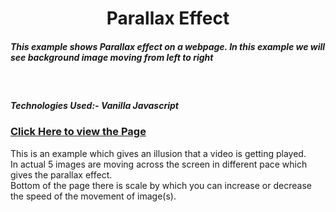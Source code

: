 <h1 style="text-align:center">Parallax Effect</h1>
<h5>
  <p>This example shows Parallax effect on a webpage. 
    In this example we will see background image moving from left to right 
  </p></h5>
 </br>
 <h5>Technologies Used:- Vanilla Javascript</h5>
 <h3><a target="_blank" href="https://skaranjai.github.io/ParallaxExample/">Click Here to view the Page</a>
</h3>
<p>This is an example which gives an illusion that a video is getting played.</br>
In actual 5 images are moving across the screen in different pace which gives the parallax effect.</br>
Bottom of the page there is scale by which you can increase or decrease the speed of the movement of image(s).</p>
